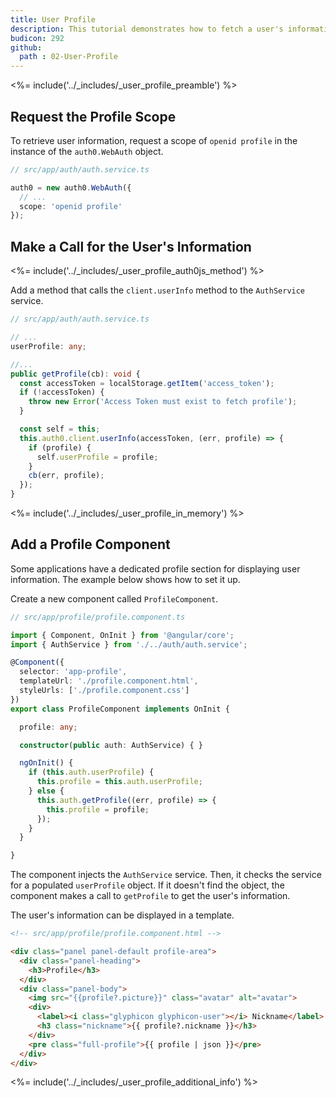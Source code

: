```yaml
---
title: User Profile
description: This tutorial demonstrates how to fetch a user's information from Auth0
budicon: 292
github:
  path : 02-User-Profile
---
```

<%= include('../_includes/_user_profile_preamble') %>

## Request the Profile Scope

To retrieve user information, request a scope of `openid profile` in the instance of the `auth0.WebAuth` object. 

```ts
// src/app/auth/auth.service.ts

auth0 = new auth0.WebAuth({
  // ...
  scope: 'openid profile'
});
``` 

## Make a Call for the User's Information

<%= include('../_includes/_user_profile_auth0js_method') %>

Add a method that calls the `client.userInfo` method to the `AuthService` service.

```ts
// src/app/auth/auth.service.ts

// ...
userProfile: any;

//...
public getProfile(cb): void {
  const accessToken = localStorage.getItem('access_token');
  if (!accessToken) {
    throw new Error('Access Token must exist to fetch profile');
  }

  const self = this;
  this.auth0.client.userInfo(accessToken, (err, profile) => {
    if (profile) {
      self.userProfile = profile;
    }
    cb(err, profile);
  });
}
```

<%= include('../_includes/_user_profile_in_memory') %>

## Add a Profile Component

Some applications have a dedicated profile section for displaying user information. The example below shows how to set it up. 

Create a new component called `ProfileComponent`.

```ts
// src/app/profile/profile.component.ts

import { Component, OnInit } from '@angular/core';
import { AuthService } from './../auth/auth.service';

@Component({
  selector: 'app-profile',
  templateUrl: './profile.component.html',
  styleUrls: ['./profile.component.css']
})
export class ProfileComponent implements OnInit {

  profile: any;

  constructor(public auth: AuthService) { }

  ngOnInit() {
    if (this.auth.userProfile) {
      this.profile = this.auth.userProfile;
    } else {
      this.auth.getProfile((err, profile) => {
        this.profile = profile;
      });
    }
  }

}
```

The component injects the `AuthService` service. Then, it checks the service for a populated `userProfile` object. If it doesn't find the object, the component makes a call to `getProfile` to get the user's information.

The user's information can be displayed in a template.

```html
<!-- src/app/profile/profile.component.html -->

<div class="panel panel-default profile-area">
  <div class="panel-heading">
    <h3>Profile</h3>
  </div>
  <div class="panel-body">
    <img src="{{profile?.picture}}" class="avatar" alt="avatar">
    <div>
      <label><i class="glyphicon glyphicon-user"></i> Nickname</label>
      <h3 class="nickname">{{ profile?.nickname }}</h3>
    </div>
    <pre class="full-profile">{{ profile | json }}</pre>
  </div>
</div>
```

<%= include('../_includes/_user_profile_additional_info') %>
